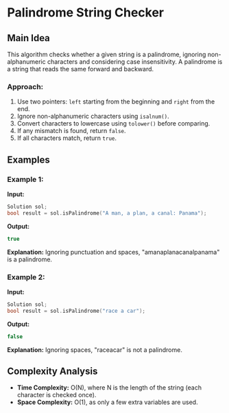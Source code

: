# Palindrome String Checker

## Main Idea
This algorithm checks whether a given string is a palindrome, ignoring non-alphanumeric characters and considering case insensitivity. A palindrome is a string that reads the same forward and backward.

### Approach:
1. Use two pointers: `left` starting from the beginning and `right` from the end.
2. Ignore non-alphanumeric characters using `isalnum()`.
3. Convert characters to lowercase using `tolower()` before comparing.
4. If any mismatch is found, return `false`.
5. If all characters match, return `true`.

## Examples

### Example 1:
**Input:**
```cpp
Solution sol;
bool result = sol.isPalindrome("A man, a plan, a canal: Panama");
```
**Output:**
```cpp
true
```
**Explanation:** Ignoring punctuation and spaces, "amanaplanacanalpanama" is a palindrome.

### Example 2:
**Input:**
```cpp
Solution sol;
bool result = sol.isPalindrome("race a car");
```
**Output:**
```cpp
false
```
**Explanation:** Ignoring spaces, "raceacar" is not a palindrome.

## Complexity Analysis
- **Time Complexity:** O(N), where N is the length of the string (each character is checked once).
- **Space Complexity:** O(1), as only a few extra variables are used.

